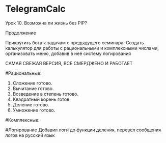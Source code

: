 # TelegramCalc
Урок 10. Возможна ли жизнь без PIP? 

Продолжение

Прикрутить бота к задачам с предыдущего семинара:
Создать калькулятор для работы с рациональными и комплексными числами, организовать меню, добавив в неё систему логирования

САМАЯ СВЕЖАЯ ВЕРСИЯ, ВСЕ СМЕРДЖЕНО И РАБОТАЕТ

#Рациональные:
1. Сложение готово. 
2. Вычитание готово. 
3. Возведение в степень готово.
4. Квадратный корень готов.
5. Деление готово.
6. Умножение готово.

#Комплексные:


#Логирование
Добавил логи до функции деления, перевел сообщения логов на русский язык 


